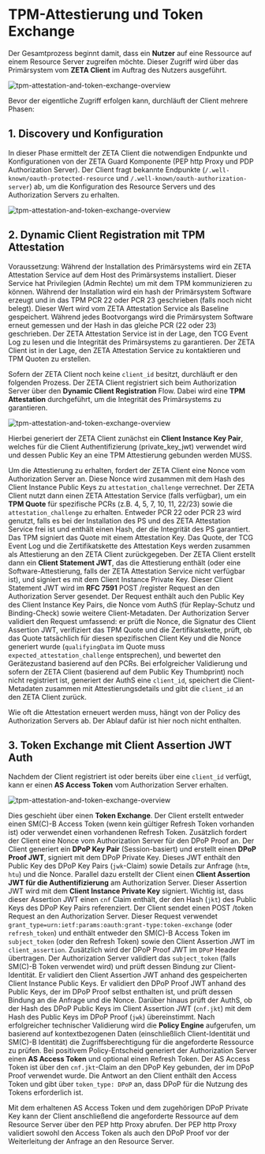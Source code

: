 # TPM-Attestierung und Token Exchange

Der Gesamtprozess beginnt damit, dass ein **Nutzer** auf eine Ressource auf einem Resource Server zugreifen möchte. Dieser Zugriff wird über das Primärsystem vom **ZETA Client** im Auftrag des Nutzers ausgeführt.

![tpm-attestation-and-token-exchange-overview](/images/tpm-attestation-and-token-exchange/tpm-attestation-and-token-exchange-overview.svg)

Bevor der eigentliche Zugriff erfolgen kann, durchläuft der Client mehrere Phasen:

## 1. Discovery und Konfiguration

In dieser Phase ermittelt der ZETA Client die notwendigen Endpunkte und Konfigurationen von der ZETA Guard Komponente (PEP http Proxy und PDP Authorization Server). Der Client fragt bekannte Endpunkte (`/.well-known/oauth-protected-resource` und `/.well-known/oauth-authorization-server`) ab, um die Konfiguration des Resource Servers und des Authorization Servers zu erhalten.

![tpm-attestation-and-token-exchange-overview](/images/tpm-attestation-and-token-exchange/discovery-and-configuration.svg)

## 2. Dynamic Client Registration mit TPM Attestation

Voraussetzung: Während der Installation des Primärsystems wird ein ZETA Attestation Service auf dem Host des Primärsystems installiert. Dieser Service hat Privilegien (Admin Rechte) um mit dem TPM kommunizieren zu können. Während der Installation wird ein hash der Primärsystem Software erzeugt und in das TPM PCR 22 oder PCR 23 geschrieben (falls noch nicht belegt). Dieser Wert wird vom ZETA Attestation Service als Baseline gespeichert. Während jedes Bootvorgangs wird die Primärsystem Software erneut gemessen und der Hash in das gleiche PCR (22 oder 23) geschrieben. Der ZETA Attestation Service ist in der Lage, den TCG Event Log zu lesen und die Integrität des Primärsystems zu garantieren. Der ZETA Client ist in der Lage, den ZETA Attestation Service zu kontaktieren und TPM Quoten zu erstellen.

Sofern der ZETA Client noch keine `client_id` besitzt, durchläuft er den folgenden Prozess.
Der ZETA Client registriert sich beim Authorization Server über den **Dynamic Client Registration** Flow. Dabei wird eine **TPM Attestation** durchgeführt, um die Integrität des Primärsystems zu garantieren.

![tpm-attestation-and-token-exchange-overview](/images/tpm-attestation-and-token-exchange/dynamic-client-registration-with-tpm-attestation.svg)

Hierbei generiert der ZETA Client zunächst ein **Client Instance Key Pair**, welches für die Client Authentifizierung (private_key_jwt) verwendet wird und dessen Public Key an eine TPM Attestierung gebunden werden MUSS.

Um die Attestierung zu erhalten, fordert der ZETA Client eine Nonce vom Authorization Server an. Diese Nonce wird zusammen mit dem Hash des Client Instance Public Keys zu `attestation_challenge` verrechnet. Der ZETA Client nutzt dann einen ZETA Attestation Service (falls verfügbar), um ein **TPM Quote** für spezifische PCRs (z.B. 4, 5, 7, 10, 11, 22/23) sowie die `attestation_challenge` zu erhalten. Entweder PCR 22 oder PCR 23 wird genutzt, falls es bei der Installation des PS und des ZETA Attestation Service frei ist und enthält einen Hash, der die Integrität des PS garantiert. Das TPM signiert das Quote mit einem Attestation Key. Das Quote, der TCG Event Log und die Zertifikatskette des Attestation Keys werden zusammen als Attestierung an den ZETA Client zurückgegeben. Der ZETA Client erstellt dann ein **Client Statement JWT**, das die Attestierung enthält (oder eine Software-Attestierung, falls der ZETA Attestation Service nicht verfügbar ist), und signiert es mit dem Client Instance Private Key. Dieser Client Statement JWT wird im **RFC 7591** POST /register Request an den Authorization Server gesendet. Der Request enthält auch den Public Key des Client Instance Key Pairs, die Nonce vom AuthS (für Replay-Schutz und Binding-Check) sowie weitere Client-Metadaten. Der Authorization Server validiert den Request umfassend: er prüft die Nonce, die Signatur des Client Assertion JWT, verifiziert das TPM Quote und die Zertifikatskette, prüft, ob das Quote tatsächlich für diesen spezifischen Client Key und die Nonce generiert wurde (`qualifyingData` im Quote muss `expected_attestation_challenge` entsprechen), und bewertet den Gerätezustand basierend auf den PCRs. Bei erfolgreicher Validierung und sofern der ZETA Client (basierend auf dem Public Key Thumbprint) noch nicht registriert ist, generiert der AuthS eine `client_id`, speichert die Client-Metadaten zusammen mit Attestierungsdetails und gibt die `client_id` an den ZETA Client zurück.

Wie oft die Attestation erneuert werden muss, hängt von der Policy des Authorization Servers ab. Der Ablauf dafür ist hier noch nicht enthalten.

## 3. Token Exchange mit Client Assertion JWT Auth

Nachdem der Client registriert ist oder bereits über eine `client_id` verfügt, kann er einen **AS Access Token** vom Authorization Server erhalten.

![tpm-attestation-and-token-exchange-overview](/images/tpm-attestation-and-token-exchange/token-exchange-with-client-assertion-jwt-auth.svg)

Dies geschieht über einen **Token Exchange**. Der Client erstellt entweder einen SM(C)-B Access Token (wenn kein gültiger Refresh Token vorhanden ist) oder verwendet einen vorhandenen Refresh Token. Zusätzlich fordert der Client eine Nonce vom Authorization Server für den DPoP Proof an. Der Client generiert ein **DPoP Key Pair** (Session-basiert) und erstellt einen **DPoP Proof JWT**, signiert mit dem DPoP Private Key. Dieses JWT enthält den Public Key des DPoP Key Pairs (`jwk`-Claim) sowie Details zur Anfrage (`htm`, `htu`) und die Nonce. Parallel dazu erstellt der Client einen **Client Assertion JWT für die Authentifizierung** am Authorization Server. Dieser Assertion JWT wird mit dem **Client Instance Private Key** signiert. Wichtig ist, dass dieser Assertion JWT einen `cnf` Claim enthält, der den Hash (`jkt`) des Public Keys des DPoP Key Pairs referenziert. Der Client sendet einen POST /token Request an den Authorization Server. Dieser Request verwendet `grant_type=urn:ietf:params:oauth:grant-type:token-exchange` (oder `refresh_token`) und enthält entweder den SM(C)-B Access Token im `subject_token` (oder den Refresh Token) sowie den Client Assertion JWT im `client_assertion`. Zusätzlich wird der DPoP Proof JWT im `DPoP` Header übertragen. Der Authorization Server validiert das `subject_token` (falls SM(C)-B Token verwendet wird) und prüft dessen Bindung zur Client-Identität. Er validiert den Client Assertion JWT anhand des gespeicherten Client Instance Public Keys. Er validiert den DPoP Proof JWT anhand des Public Keys, der im DPoP Proof selbst enthalten ist, und prüft dessen Bindung an die Anfrage und die Nonce. Darüber hinaus prüft der AuthS, ob der Hash des DPoP Public Keys im Client Assertion JWT (`cnf.jkt`) mit dem Hash des Public Keys im DPoP Proof (`jwk`) übereinstimmt. Nach erfolgreicher technischer Validierung wird die **Policy Engine** aufgerufen, um basierend auf kontextbezogenen Daten (einschließlich Client-Identität und SM(C)-B Identität) die Zugriffsberechtigung für die angeforderte Ressource zu prüfen. Bei positivem Policy-Entscheid generiert der Authorization Server einen **AS Access Token** und optional einen Refresh Token. Der AS Access Token ist über den `cnf.jkt`-Claim an den DPoP Key gebunden, der im DPoP Proof verwendet wurde. Die Antwort an den Client enthält den Access Token und gibt über `token_type: DPoP` an, dass DPoP für die Nutzung des Tokens erforderlich ist.

Mit dem erhaltenen AS Access Token und dem zugehörigen DPoP Private Key kann der Client anschließend die angeforderte Ressource auf dem Resource Server über den PEP http Proxy abrufen. Der PEP http Proxy validiert sowohl den Access Token als auch den DPoP Proof vor der Weiterleitung der Anfrage an den Resource Server.
